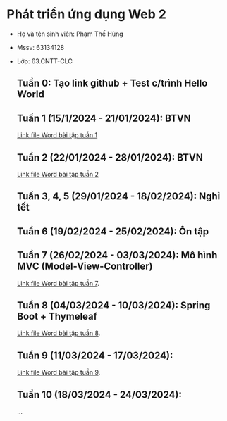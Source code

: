 # Phát triển ứng dụng Web 2
- Họ và tên sinh viên: Phạm Thế Hùng
- Mssv: 63134128
- Lớp: 63.CNTT-CLC

  ## Tuần 0: Tạo link github + Test c/trình Hello World
  ## Tuần 1 (15/1/2024 - 21/01/2024): BTVN
  [Link file Word bài tập tuần 1](https://github.com/TheHung622k2/63134128_Web2/blob/main/B%C3%A0i%20t%E1%BA%ADp/B%C3%A0i%20t%E1%BA%ADp%20tu%E1%BA%A7n%201_63134128.docx)
  ## Tuần 2 (22/01/2024 - 28/01/2024): BTVN
  [Link file Word bài tập tuần 2](https://github.com/TheHung622k2/63134128_Web2/blob/main/B%C3%A0i%20t%E1%BA%ADp/B%C3%A0i%20t%E1%BA%ADp%20tu%E1%BA%A7n%202_63134128.docx)
  ## Tuần 3, 4, 5 (29/01/2024 - 18/02/2024): Nghỉ tết  
  ## Tuần 6 (19/02/2024 - 25/02/2024): Ôn tập
  ## Tuần 7 (26/02/2024 - 03/03/2024): Mô hình MVC (Model-View-Controller)
  [Link file Word bài tập tuần 7](https://github.com/TheHung622k2/63134128_Web2/blob/main/B%C3%A0i%20t%E1%BA%ADp/B%C3%A0i%20t%E1%BA%ADp%20tu%E1%BA%A7n%207_63134128.docx).
  ## Tuần 8 (04/03/2024 - 10/03/2024): Spring Boot + Thymeleaf
  [Link file Word bài tập tuần 8](https://github.com/TheHung622k2/63134128_Web2/blob/main/B%C3%A0i%20t%E1%BA%ADp/B%C3%A0i%20t%E1%BA%ADp%20tu%E1%BA%A7n%208_63134128.docx).
  ## Tuần 9 (11/03/2024 - 17/03/2024):
  [Link file Word bài tập tuần 9](https://github.com/TheHung622k2/63134128_Web2/blob/main/B%C3%A0i%20t%E1%BA%ADp/B%C3%A0i%20t%E1%BA%ADp%20tu%E1%BA%A7n%209_63134128.docx).
  ## Tuần 10 (18/03/2024 - 24/03/2024):
  ...






 











 
